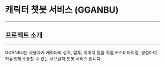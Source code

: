 # 캐릭터 챗봇 서비스 (GGANBU)
---
## 프로젝트 소개
---
GGANBU는 사용자가 캐릭터의 성격, 말투, 이미지 등을 직접 커스터마이징, 생성하여 자유롭게 소통할 수 있는 서브컬쳐 챗봇 서비스 입니다.
